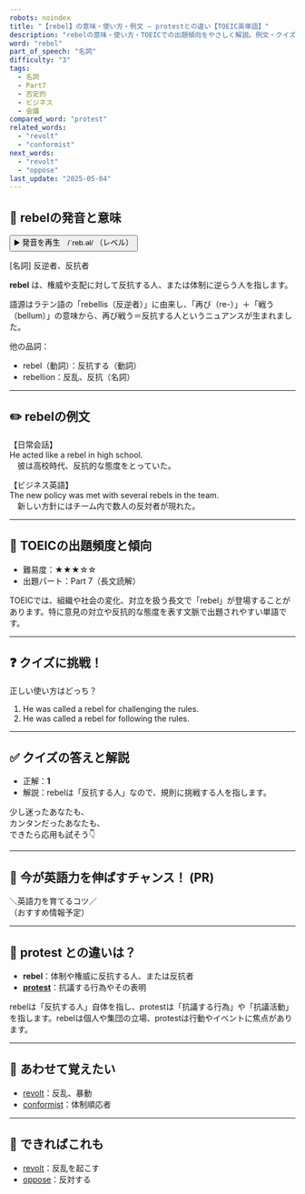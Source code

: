 ```yaml
---
robots: noindex
title: "【rebel】の意味・使い方・例文 ― protestとの違い【TOEIC英単語】"
description: "rebelの意味・使い方・TOEICでの出題傾向をやさしく解説。例文・クイズ付きでprotestとの違いもわかりやすく学べます。"
word: "rebel"
part_of_speech: "名詞"
difficulty: "3"
tags:
  - 名詞
  - Part7
  - 否定的
  - ビジネス
  - 会議
compared_word: "protest"
related_words:
  - "revolt"
  - "conformist"
next_words:
  - "revolt"
  - "oppose"
last_update: "2025-05-04"
---
```


## 🔰 rebelの発音と意味

<button class="play-audio" onclick="playTTS('rebel')">
  <span class="play-audio-main">
    ▶️ 発音を再生　/ˈreb.əl/
  </span>
  <span class="play-audio-sub">
    （レベル）
  </span>
</button>

[名詞] 反逆者、反抗者

**rebel** は、権威や支配に対して反抗する人、または体制に逆らう人を指します。

語源はラテン語の「rebellis（反逆者）」に由来し、「再び（re-）」＋「戦う（bellum）」の意味から、再び戦う＝反抗する人というニュアンスが生まれました。

他の品詞：  
- rebel（動詞）：反抗する（動詞）
- rebellion：反乱、反抗（名詞）

---

## ✏️ rebelの例文

【日常会話】  
He acted like a rebel in high school.  
　彼は高校時代、反抗的な態度をとっていた。

【ビジネス英語】  
The new policy was met with several rebels in the team.  
　新しい方針にはチーム内で数人の反対者が現れた。

---

## 🎯 TOEICの出題頻度と傾向

- 難易度：★★★☆☆
- 出題パート：Part 7（長文読解）

TOEICでは、組織や社会の変化、対立を扱う長文で「rebel」が登場することがあります。特に意見の対立や反抗的な態度を表す文脈で出題されやすい単語です。

---

## ❓ クイズに挑戦！

正しい使い方はどっち？

1. He was called a rebel for challenging the rules.  
2. He was called a rebel for following the rules.

---

## ✅ クイズの答えと解説

- 正解：**1**
- 解説：rebelは「反抗する人」なので、規則に挑戦する人を指します。

少し迷ったあなたも、  
カンタンだったあなたも、  
できたら応用も試そう👇️

---

## 🚀 今が英語力を伸ばすチャンス！ (PR)

<div class="info-center">
＼英語力を育てるコツ／<br>  
（おすすめ情報予定）
</div>

---

## 🤔  protest との違いは？

- **rebel**：体制や権威に反抗する人、または反抗者
- **[protest](/word/protest)**：抗議する行為やその表明

rebelは「反抗する人」自体を指し、protestは「抗議する行為」や「抗議活動」を指します。rebelは個人や集団の立場、protestは行動やイベントに焦点があります。

---

## 🧩 あわせて覚えたい

- [revolt](/word/revolt)：反乱、暴動
- [conformist](/word/conformist)：体制順応者

---

## 📖 できればこれも

- [revolt](/word/revolt)：反乱を起こす
- [oppose](/word/oppose)：反対する

<!-- cvid: aid44_bid04 -->

